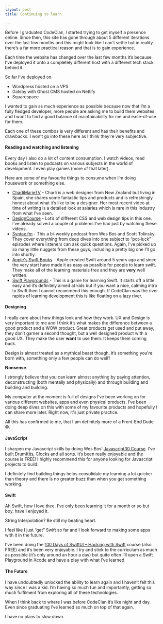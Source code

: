 ```yaml
---
layout: post
title: Continuing to learn

---
```

Before I graduated CodeClan, I started trying to get myself a presence online. Since then, this site has gone through about 5 different iterations over the last few months and this might look like I can’t settle but in reality there’s a far more practical reason and that is to gain experience.

Each time the website has changed over the last few months it’s because I’ve deployed it onto a completely different host with a different tech stack behind it.

So far I’ve deployed on

* Wordpress hosted on a VPS
* Gatsby with Ghost CMS hosted on Netlify
* Squarespace

I wanted to gain as much experience as possible because now that I’m a fully fledged developer, more people are asking me to build them websites and I want to find a good balance of maintainability for me and ease-of-use for them.

Each one of these combos is very different and has their benefits and drawbacks. I won’t go into these here as I think they’re very subjective.

#### Reading and watching and listening

Every day I also do a lot of content consumption. I watch videos, read books and listen to podcasts on various subjects in the world of development. I even play games (more of that later).

Here are some of my favourite things to consume when I’m doing housework or something else.

* [CharliMarieTV](https://www.youtube.com/user/charlimarieTV) - Charli is a web designer from New Zealand but living in Spain, she shares some fantastic tips and products and is refreshingly honest about what it’s like to be a designer. Her most recent video at time of writing is a detailed look at salaries which is rare in this industry from what I’ve seen.
* [DesignCourse](https://www.youtube.com/user/DesignCourse) - Lot’s of different CSS and web design tips in this one. I’ve already solved a couple of problems I’ve had just by watching these videos.
* [Syntax.fm](https://syntax.fm/) - This a bi-weekly podcast from Wes Bos and Scott Tolinsky. They cover everything from deep dives into one subject to “pot-luck” episodes where listeners can ask quick questions. Again, I’ve picked up so many little nuggets from these guys, including a pretty big one I’ll go into shortly.
* [Apple's Swift Books](https://books.apple.com/gb/book/the-swift-programming-language-swift-5-1/id881256329) - Apple created Swift around 5 years ago and since the very start have made it as easy as possible for people to learn swift. They make all of the learning materials free and they are **very** well written.
* [Swift Playgrounds](https://www.apple.com/uk/swift/playgrounds/) - This is a game for learning Swift. It starts off a little easy and it’s definitely aimed at kids but if you want a nice, calming intro to Swift then I cannot recommend this enough. If CodeClan was the river rapids of learning development this is like floating on a lazy river.

#### Designing

I really care about how things look and how they work. UX and Design is very important to me and I think it’s what makes the difference between a good product and a WOW product. Great products get used and put away, they don’t garner a second thought, but a well designed product with a good UX. They make the user **want** to use them. It keeps them coming back.

Design is almost treated as a mythical beast though, it’s something you're born with, something only a few people can do well?

**Nonsense**. 

I strongly believe that you can learn almost anything by paying attention, deconstructing (both mentally and physically) and through building and building and building.

My computer at the moment is full of designs I’ve been working on for various different websites, apps and even physical products. I’ve been doing deep dives on this with some of my favourite products and hopefully I can share more later. Right now, it's just private practice.

All this has confirmed to me, that I am definitely more of a Front-End Dude ©.

#### JavaScript

I sharpen my Javascript skills by doing Wes Bos’ [Javascript30 Course](https://javascript30.com/). I’ve built DrumKits, Clocks and all sorts. It’s been really enjoyable and the course is FREE! I highly recommend this for anyone looking for Javascript projects to build.

I definitely find building things helps consolidate my learning a lot quicker than theory and there is no greater buzz than when you get something working.

#### Swift

Ah Swift, how I love thee. I’ve only been learning it for a month or so but boy, have I enjoyed it. 

String Interpolation? Be still my beating heart.

I feel like I just “get” Swift so far and I look forward to making some apps with it in the future.

I’ve been doing the [100 Days of SwiftUI – Hacking with Swift](https://www.hackingwithswift.com/100/swiftui) course (also FREE) and it’s been very enjoyable. I try and stick to the curriculum as much as possible (it’s only around an hour a day) but quite often I’ll open a Swift Playground in Xcode and have a play with what I’ve learned.

#### The Future

I have undoubtedly unlocked the ability to learn again and I haven’t felt this way since I was a kid. I’m having so much fun and importantly, getting so much fulfilment from exploring all of these technologies.

When I think back to where I was before CodeClan it’s like night and day. Even since graduating I’ve learned so much on top of that again.

I have no plans to slow down.